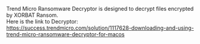 Trend Micro Ransomware Decryptor is designed to decrypt files encrypted by XORBAT Ransom.\
Here is the link to Decryptor:\
https://success.trendmicro.com/solution/1117628-downloading-and-using-trend-micro-ransomware-decryptor-for-macos
